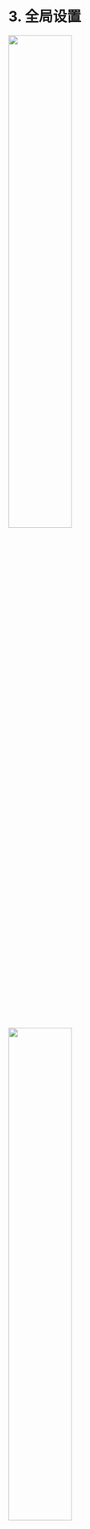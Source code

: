 # 3. 全局设置

<img src="https://i.loli.net/2020/01/24/zhw5x9ZHRb7LofC.png" width="50%" height="50%" />

<img src="https://i.loli.net/2020/01/24/bPXvknydCjHg9S8.png" width="50%" height="50%" /><br />

**蓝色圈圈被填充则意味着这一项被选中了。**

某些项目在设置后会自动重启wnr来完成设置。

在语言选项中，*不选就是中文，选了就是英文*。
